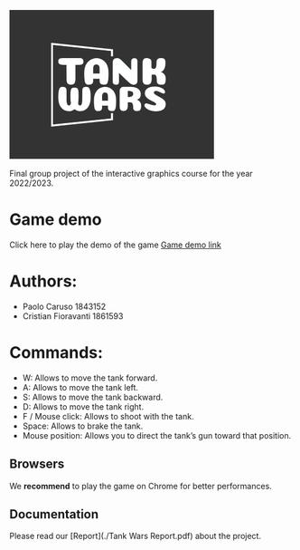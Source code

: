 ![Project logo](./docs/logoGit.png)

Final group project of the interactive graphics course for the year 2022/2023.

# Game demo

Click here to play the demo of the game [Game demo link](https://sapienzainteractivegraphicscourse.github.io/final-project-tank-wars/)

# Authors:

- Paolo Caruso 1843152
- Cristian Fioravanti 1861593

# Commands:

- W: Allows to move the tank forward.
- A: Allows to move the tank left.
- S: Allows to move the tank backward.
- D: Allows to move the tank right.
- F / Mouse click: Allows to shoot with the tank.
- Space: Allows to brake the tank.
- Mouse position: Allows you to direct the tank’s gun toward that position.

## Browsers

We **recommend** to play the game on Chrome for better performances.

## Documentation

Please read our [Report](./Tank Wars Report.pdf) about the project.
